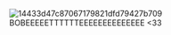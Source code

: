 ![14433d47c87067179821dfd79427b709](https://github.com/user-attachments/assets/a1a7ba0a-06fe-4950-975f-916534eacff4)
BOBEEEEETTTTTTEEEEEEEEEEEEEE <33
